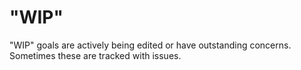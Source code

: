 # "WIP"

"WIP" goals are actively being edited or have outstanding concerns.
Sometimes these are tracked with issues.